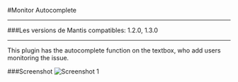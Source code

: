 #Monitor Autocomplete
***
###Les versions de Mantis compatibles: 1.2.0, 1.3.0
***
This plugin has the autocomplete function on the textbox, who add users monitoring the issue.

###Screenshot
![Screenshot 1](https://raw.github.com/KtuluWU/Mantis-Plugins/master/MonitorAutocomplete/screenshot-1.png)